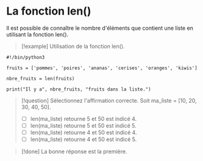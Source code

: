 # La fonction len()

Il est possible de connaître le nombre d'éléments que contient une liste en utilisant la fonction len().

>[!example] Utilisation de la fonction len().
```
#!/bin/python3

fruits = ['pommes', 'poires', 'ananas', 'cerises', 'oranges', 'kiwis']

nbre_fruits = len(fruits)

print("Il y a", nbre_fruits, "fruits dans la liste.")
```

>[!question] Sélectionnez l'affirmation correcte.
>Soit ma_liste = [10, 20, 30, 40, 50].
>- [ ] len(ma_liste) retourne 5 et 50 est indicé 4.
>- [ ] len(ma_liste) retourne 5 et 50 est indicé 5.
>- [ ] len(ma_liste) retourne 4 et 50 est indicé 4.
>- [ ] len(ma_liste) retourne 4 et 50 est indicé 5.

>[!done] La bonne réponse est la première.

